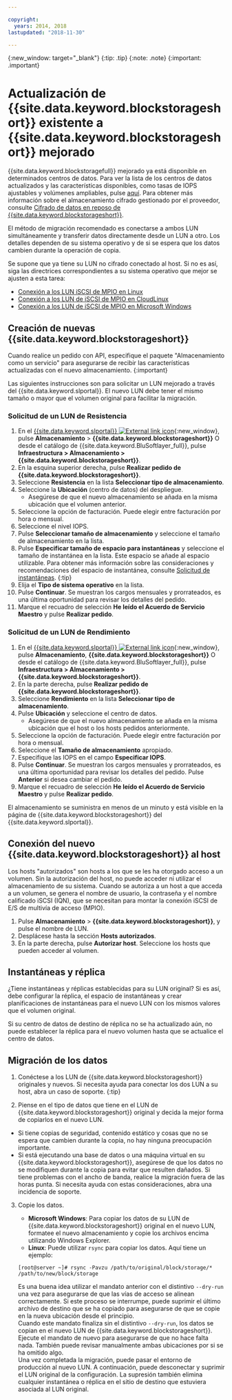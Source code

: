 ```yaml
---

copyright:
  years: 2014, 2018
lastupdated: "2018-11-30"

---
```

{:new_window: target="_blank"}
{:tip: .tip}
{:note: .note}
{:important: .important}

# Actualización de {{site.data.keyword.blockstorageshort}} existente a {{site.data.keyword.blockstorageshort}} mejorado

{{site.data.keyword.blockstoragefull}} mejorado ya está disponible en determinados centros de datos. Para ver la lista de los centros de datos actualizados y las características disponibles, como tasas de IOPS ajustables y volúmenes ampliables, pulse [aquí](new-ibm-block-and-file-storage-location-and-features.html). Para obtener más información sobre el almacenamiento cifrado gestionado por el proveedor, consulte [Cifrado de datos en reposo de {{site.data.keyword.blockstorageshort}}](block-file-storage-encryption-rest.html).

El método de migración recomendado es conectarse a ambos LUN simultáneamente y transferir datos directamente desde un LUN a otro. Los detalles dependen de su sistema operativo y de si se espera que los datos cambien durante la operación de copia.

Se supone que ya tiene su LUN no cifrado conectado al host. Si no es así, siga las directrices correspondientes a su sistema operativo que mejor se ajusten a esta tarea:

- [Conexión a los LUN iSCSI de MPIO en Linux](accessing_block_storage_linux.html)
- [Conexión a los LUN de iSCSI de MPIO en CloudLinux](configure-iscsi-cloudlinux.html)
- [Conexión a los LUN de iSCSI de MPIO en Microsoft Windows](accessing-block-storage-windows.html)

## Creación de nuevas {{site.data.keyword.blockstorageshort}}

Cuando realice un pedido con API, especifique el paquete "Almacenamiento como un servicio" para asegurarse de recibir las características actualizadas con el nuevo almacenamiento.
{:important}

Las siguientes instrucciones son para solicitar un LUN mejorado a través del {{site.data.keyword.slportal}}. El nuevo LUN debe tener el mismo tamaño o mayor que el volumen original para facilitar la migración.

### Solicitud de un LUN de Resistencia

1. En el [{{site.data.keyword.slportal}} ![External link icon](../../icons/launch-glyph.svg "External link icon")](https://control.softlayer.com/){:new_window}, pulse **Almacenamiento** > **{{site.data.keyword.blockstorageshort}}** O desde el catálogo de {{site.data.keyword.BluSoftlayer_full}}, pulse **Infraestructura > Almacenamiento > {{site.data.keyword.blockstorageshort}}**.
2. En la esquina superior derecha, pulse **Realizar pedido de {{site.data.keyword.blockstorageshort}}**.
3. Seleccione **Resistencia** en la lista **Seleccionar tipo de almacenamiento**.
4. Seleccione la **Ubicación** (centro de datos) del despliegue.
   - Asegúrese de que el nuevo almacenamiento se añada en la misma ubicación que el volumen anterior.
5. Seleccione la opción de facturación. Puede elegir entre facturación por hora o mensual.
6. Seleccione el nivel IOPS.
7. Pulse **Seleccionar tamaño de almacenamiento** y seleccione el tamaño de almacenamiento en la lista.
8. Pulse **Especificar tamaño de espacio para instantáneas** y seleccione el tamaño de instantánea en la lista. Este espacio se añade al espacio utilizable.
   Para obtener más información sobre las consideraciones y recomendaciones del espacio de instantánea, consulte [Solicitud de instantáneas](ordering-snapshots.html).
   {:tip}
9. Elija el **Tipo de sistema operativo** en la lista.
10. Pulse **Continuar**. Se muestran los cargos mensuales y prorrateados, es una última oportunidad para revisar los detalles del pedido.
11. Marque el recuadro de selección **He leído el Acuerdo de Servicio Maestro** y pulse **Realizar pedido**.

### Solicitud de un LUN de Rendimiento

1. En el [{{site.data.keyword.slportal}} ![External link icon](../../icons/launch-glyph.svg "External link icon")](https://control.softlayer.com/){:new_window}, pulse **Almacenamiento**, **{{site.data.keyword.blockstorageshort}}** O desde el catálogo de {{site.data.keyword.BluSoftlayer_full}}, pulse **Infraestructura > Almacenamiento > {{site.data.keyword.blockstorageshort}}**.
2. En la parte derecha, pulse **Realizar pedido de {{site.data.keyword.blockstorageshort}}**.
3. Seleccione **Rendimiento** en la lista **Seleccionar tipo de almacenamiento**.
4. Pulse **Ubicación** y seleccione el centro de datos.
   - Asegúrese de que el nuevo almacenamiento se añada en la misma ubicación que el host o los hosts pedidos anteriormente.
5. Seleccione la opción de facturación. Puede elegir entre facturación por hora o mensual.
6. Seleccione el **Tamaño de almacenamiento** apropiado.
7. Especifique las IOPS en el campo **Especificar IOPS**.
8. Pulse **Continuar**. Se muestran los cargos mensuales y prorrateados, es una última oportunidad para revisar los detalles del pedido. Pulse **Anterior** si desea cambiar el pedido.
9. Marque el recuadro de selección **He leído el Acuerdo de Servicio Maestro** y pulse **Realizar pedido**.

El almacenamiento se suministra en menos de un minuto y está visible en la página de {{site.data.keyword.blockstorageshort}} del {{site.data.keyword.slportal}}.



## Conexión del nuevo {{site.data.keyword.blockstorageshort}} al host

Los hosts "autorizados" son hosts a los que se les ha otorgado acceso a un volumen. Sin la autorización del host, no puede acceder ni utilizar el almacenamiento de su sistema. Cuando se autoriza a un host a que acceda a un volumen, se genera el nombre de usuario, la contraseña y el nombre calificado iSCSI (IQN), que se necesitan para montar la conexión iSCSI de E/S de multivía de acceso (MPIO).

1. Pulse **Almacenamiento** > **{{site.data.keyword.blockstorageshort}}**, y pulse el nombre de LUN.
2. Desplácese hasta la sección **Hosts autorizados**.
3. En la parte derecha, pulse **Autorizar host**. Seleccione los hosts que pueden acceder al volumen.


## Instantáneas y réplica

¿Tiene instantáneas y réplicas establecidas para su LUN original? Si es así, debe configurar la réplica, el espacio de instantáneas y crear planificaciones de instantáneas para el nuevo LUN con los mismos valores que el volumen original.

Si su centro de datos de destino de réplica no se ha actualizado aún, no puede establecer la réplica para el nuevo volumen hasta que se actualice el centro de datos.


## Migración de los datos

1. Conéctese a los LUN de {{site.data.keyword.blockstorageshort}} originales y nuevos.
   Si necesita ayuda para conectar los dos LUN a su host, abra un caso de soporte.
   {:tip}

2. Piense en el tipo de datos que tiene en el LUN de {{site.data.keyword.blockstorageshort}} original y decida la mejor forma de copiarlos en el nuevo LUN.
  - Si tiene copias de seguridad, contenido estático y cosas que no se espera que cambien durante la copia, no hay ninguna preocupación importante.
  - Si está ejecutando una base de datos o una máquina virtual en su {{site.data.keyword.blockstorageshort}}, asegúrese de que los datos no se modifiquen durante la copia para evitar que resulten dañados. Si tiene problemas con el ancho de banda, realice la migración fuera de las horas punta. Si necesita ayuda con estas consideraciones, abra una incidencia de soporte.

3. Copie los datos.
   - **Microsoft Windows**: Para copiar los datos de su LUN de {{site.data.keyword.blockstorageshort}} original en el nuevo LUN, formatee el nuevo almacenamiento y copie los archivos encima utilizando Windows Explorer.
   - **Linux**: Puede utilizar `rsync` para copiar los datos. Aquí tiene un ejemplo:
   ```
   [root@server ~]# rsync -Pavzu /path/to/original/block/storage/* /path/to/new/block/storage
   ```

   Es una buena idea utilizar el mandato anterior con el distintivo `--dry-run` una vez para asegurarse de que las vías de acceso se alinean correctamente. Si este proceso se interrumpe, puede suprimir el último archivo de destino que se ha copiado para asegurarse de que se copie en la nueva ubicación desde el principio.<br/>
   Cuando este mandato finaliza sin el distintivo `--dry-run`, los datos se copian en el nuevo LUN de {{site.data.keyword.blockstorageshort}}. Ejecute el mandato de nuevo para asegurarse de que no hace falta nada. También puede revisar manualmente ambas ubicaciones por si se ha omitido algo.<br/>
   Una vez completada la migración, puede pasar el entorno de producción al nuevo LUN. A continuación, puede desconectar y suprimir el LUN original de la configuración. La supresión también elimina cualquier instantánea o réplica en el sitio de destino que estuviera asociada al LUN original.
